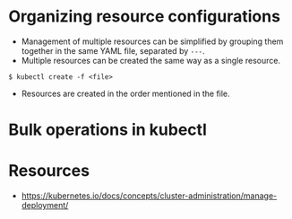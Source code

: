 # Organizing resource configurations
* Management of multiple resources can be simplified by grouping them together in the same YAML file, separated by `---`.
* Multiple resources can be created the same way as a single resource.
```
$ kubectl create -f <file>
```
* Resources are created in the order mentioned in the file.
# Bulk operations in kubectl
# Resources
* https://kubernetes.io/docs/concepts/cluster-administration/manage-deployment/
